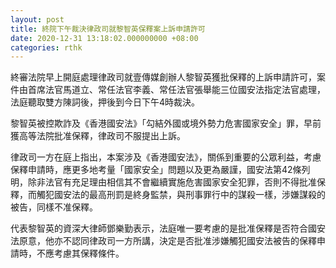 ```yaml
---
layout: post
title: 終院下午裁決律政司就黎智英保釋案上訴申請許可
date: 2020-12-31 13:18:02.000000000 +08:00
categories: rthk
---
```


終審法院早上開庭處理律政司就壹傳媒創辦人黎智英獲批保釋的上訴申請許可，案件由首席法官馬道立、常任法官李義、常任法官張舉能三位國安法指定法官處理，法庭聽取雙方陳詞後，押後到今日下午4時裁決。

黎智英被控欺詐及《香港國安法》「勾結外國或境外勢力危害國家安全」罪，早前獲高等法院批准保釋，律政司不服提出上訴。

律政司一方在庭上指出，本案涉及《香港國安法》，關係到重要的公眾利益，考慮保釋申請時，應更多地考量「國家安全」問題以及更為嚴謹，國安法第42條列明，除非法官有充足理由相信其不會繼續實施危害國家安全犯罪，否則不得批准保釋，而觸犯國安法的最高刑罰是終身監禁，與刑事罪行中的謀殺一樣，涉嫌謀殺的被告，同樣不准保釋。

代表黎智英的資深大律師鄧樂勤表示，法庭唯一要考慮的是批准保釋是否符合國安法原意，他亦不認同律政司一方所講，決定是否批准涉嫌觸犯國安法被告的保釋申請時，不應考慮其保釋條件。
